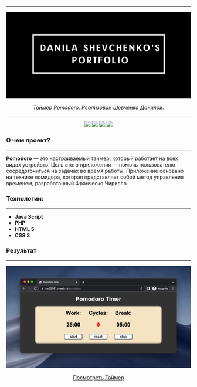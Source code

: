 
---
![](https://github.com/danilashevchenko/pomodoro-timer/blob/main/cover.png?raw=true)
<p align="center">
    <em>Таймер Pomodoro. Реализован Шевченко Данилой.</em>
</p>

---

<div align="center">

![](https://img.shields.io/github/watchers/danilashevchenko/pomodoro-timer?style=social)
![](https://img.shields.io/github/directory-file-count/danilashevchenko/pomodoro-timer?color=orange&label=%D0%A4%D0%B0%D0%B9%D0%BB%D1%8B)
![](https://img.shields.io/github/languages/code-size/danilashevchenko/pomodoro-timer?color=white)
![](https://img.shields.io/github/last-commit/danilashevchenko/pomodoro-timer?color=orange)

</div>

### **О чем проект?**

---
**Pomodoro** — это настраиваемый таймер, который работает на всех видах устройств. Цель этого приложения — помочь пользователю сосредоточиться на задачах во время работы. Приложение основано на технике помидора, которая представляет собой метод управления временем, разработанный Франческо Чирилло.


### **Технологии:**
---
+ **Java Script**
+ **PHP**
+ **HTML 5**
+ **CSS 3**

### **Результат**

---


![](https://github.com/danilashevchenko/pomodoro-timer/blob/main/cover_app.png?raw=true)

<div align="center">
<a href="" class="gradient-button" >Посмотреть Таймер</a>
</div>